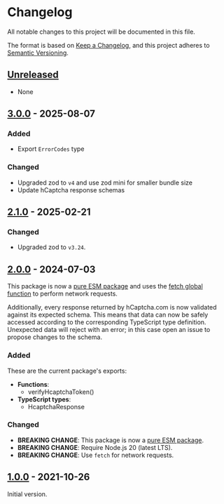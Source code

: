 # Changelog

All notable changes to this project will be documented in this file.

The format is based on [Keep a Changelog](https://keepachangelog.com/en/1.1.0/),
and this project adheres to [Semantic Versioning](https://semver.org/spec/v2.0.0.html).

## [Unreleased]

- None

## [3.0.0] - 2025-08-07

### Added

- Export `ErrorCodes` type

### Changed

- Upgraded zod to `v4` and use zod mini for smaller bundle size
- Update hCaptcha response schemas

## [2.1.0] - 2025-02-21

### Changed

- Upgraded zod to `v3.24`.

## [2.0.0] - 2024-07-03

This package is now a [pure ESM package](https://gist.github.com/sindresorhus/a39789f98801d908bbc7ff3ecc99d99c) and uses the [fetch global function](https://developer.mozilla.org/en-US/docs/Web/API/fetch) to perform network requests.

Additionally, every response returned by hCaptcha.com is now validated against its expected schema. This means that data can now be safely accessed according to the corresponding TypeScript type definition. Unexpected data will reject with an error; in this case open an issue to propose changes to the schema.

### Added

These are the current package's exports:

- **Functions**:
  - verifyHcaptchaToken()
- **TypeScript types**:
  - HcaptchaResponse

### Changed

- **BREAKING CHANGE**: This package is now a [pure ESM package](https://gist.github.com/sindresorhus/a39789f98801d908bbc7ff3ecc99d99c).
- **BREAKING CHANGE**: Require Node.js 20 (latest LTS).
- **BREAKING CHANGE**: Use `fetch` for network requests.

## [1.0.0] - 2021-10-26

Initial version.

[unreleased]: https://github.com/velut/verify-hcaptcha/compare/v3.0.0...HEAD
[3.0.0]: https://github.com/velut/verify-hcaptcha/compare/v2.1.0...v3.0.0
[2.1.0]: https://github.com/velut/verify-hcaptcha/compare/v2.0.0...v2.1.0
[2.0.0]: https://github.com/velut/verify-hcaptcha/compare/v1.0.0...v2.0.0
[1.0.0]: https://github.com/velut/verify-hcaptcha/tree/v1.0.0
